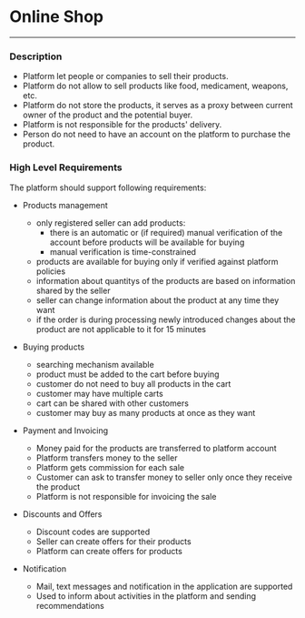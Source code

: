 # Online Shop

---
### Description
- Platform let people or companies to sell their products.
- Platform do not allow to sell products like food, medicament, weapons, etc.
- Platform do not store the products, it serves as a proxy between current owner of the product and the potential buyer.
- Platform is not responsible for the products' delivery.
- Person do not need to have an account on the platform to purchase the product.

### High Level Requirements
The platform should support following requirements:
- Products management
  - only registered seller can add products:
    - there is an automatic or (if required) manual verification of the account before products will be available for buying
    - manual verification is time-constrained
  - products are available for buying only if verified against platform policies
  - information about quantitys of the products are based on information shared by the seller
  - seller can change information about the product at any time they want 
  - if the order is during processing newly introduced changes about the product are not applicable to it for 15 minutes 

- Buying products
  - searching mechanism available
  - product must be added to the cart before buying
  - customer do not need to buy all products in the cart
  - customer may have multiple carts 
  - cart can be shared with other customers
  - customer may buy as many products at once as they want

- Payment and Invoicing
  - Money paid for the products are transferred to platform account
  - Platform transfers money to the seller
  - Platform gets commission for each sale
  - Customer can ask to transfer money to seller only once they receive the product
  - Platform is not responsible for invoicing the sale 

- Discounts and Offers
  - Discount codes are supported
  - Seller can create offers for their products
  - Platform can create offers for products

- Notification
  - Mail, text messages and notification in the application are supported
  - Used to inform about activities in the platform and sending recommendations
